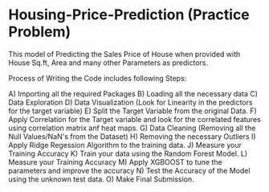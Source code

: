 # Housing-Price-Prediction (Practice Problem)
This model of Predicting the Sales Price of House when provided with House Sq.ft, Area and many other Parameters as predictors.

Process of Writing the Code includes following Steps:

A) Importing all the required Packages
B) Loading all the necessary data
C) Data Exploration
D) Data Visualization (Look for Linearity in the predictors for the target variable)
E) Split the Target Variable from the original Data.
F) Apply Correlation for the Target variable and look for the correlated features using correlation matrix anf heat maps.
G) Data Cleaning (Removing all the Null Values/NaN's from the Dataset)
H) Removing the necessary Outliers
I) Apply Ridge Regession Algorithm to the training data.
J) Measure your Training Accuracy
K) Train your data using the Random Forest Model.
L) Measure your Training Accuracy
M) Apply XGBOOST to tune the parameters and improve the accuracy
N) Test the Accuracy of the Model using the unknown test data.
O) Make Final Submission.
